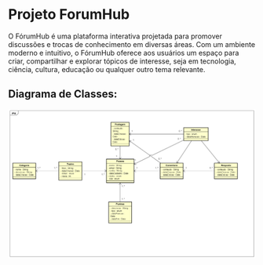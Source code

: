 # Projeto ForumHub

O FórumHub é uma plataforma interativa projetada para promover discussões e trocas de conhecimento em diversas áreas. Com um ambiente moderno e intuitivo, o FórumHub oferece aos usuários um espaço para criar, compartilhar e explorar tópicos de interesse, seja em tecnologia, ciência, cultura, educação ou qualquer outro tema relevante.

## Diagrama de Classes:

![Diagrama de Classe](/docs/diagrama.png)
